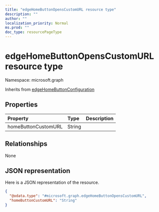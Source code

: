 ```yaml
---
title: "edgeHomeButtonOpensCustomURL resource type"
description: ""
author: ""
localization_priority: Normal
ms.prod: ""
doc_type: resourcePageType
---
```


# edgeHomeButtonOpensCustomURL resource type


Namespace: microsoft.graph




Inherits from [edgeHomeButtonConfiguration](../resources/edgehomebuttonconfiguration.md)

## Properties
|Property|Type|Description|
|:---|:---|:---|
|homeButtonCustomURL|String||

## Relationships
None

## JSON representation
Here is a JSON representation of the resource.
<!-- {
  "blockType": "resource",
  "@odata.type": "microsoft.graph.edgeHomeButtonOpensCustomURL"
}
-->
``` json
{
  "@odata.type": "#microsoft.graph.edgeHomeButtonOpensCustomURL",
  "homeButtonCustomURL": "String"
}
```

